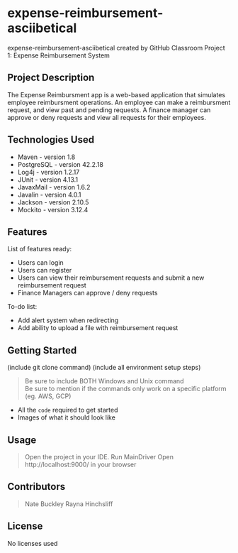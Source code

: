 # expense-reimbursement-asciibetical
expense-reimbursement-asciibetical created by GitHub Classroom
Project 1: Expense Reimbursement System

## Project Description

The Expense Reimbursment app is a web-based application that simulates employee reimbursment operations. An employee can  make a reimbursment request, and view past and pending requests. A finance manager can approve or deny requests and view all requests for their employees.

## Technologies Used

* Maven - version 1.8
* PostgreSQL - version 42.2.18
* Log4j - version 1.2.17
* JUnit - version 4.13.1
* JavaxMail - version 1.6.2
* Javalin - version 4.0.1
* Jackson - version 2.10.5
* Mockito - version 3.12.4

## Features

List of features ready:
* Users can login
* Users can register
* Users can view their reimbursement requests and submit a new reimbursement request
* Finance Managers can approve / deny requests

To-do list:
* Add alert system when redirecting
* Add ability to upload a file with reimbursement request

## Getting Started
   
(include git clone command)
(include all environment setup steps)

> Be sure to include BOTH Windows and Unix command  
> Be sure to mention if the commands only work on a specific platform (eg. AWS, GCP)

- All the `code` required to get started
- Images of what it should look like

## Usage

> Open the project in your IDE.
> Run MainDriver
> Open http://localhost:9000/ in your browser

## Contributors

> Nate Buckley
> Rayna Hinchsliff

## License

No licenses used

